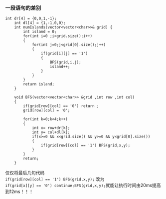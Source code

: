 ### 一段语句的差别 
```
int dr[4] = {0,0,1,-1};
    int dl[4] = {1,-1,0,0};
    int numIslands(vector<vector<char>>& grid) {
        int island = 0;
        for(int i=0 ;i<grid.size();i++)
        {
            for(int j=0;j<grid[0].size();j++)
            {
                if(grid[i][j] == '1')
                {
                    BFS(grid,i,j);
                    island++;
                }
            }
        }
        return island;
    }

    void BFS(vector<vector<char>> &grid ,int row ,int col)
    {
        if(grid[row][col] == '0') return ;
        grid[row][col] = '0';

        for(int k=0;k<4;k++)
        {
            int x= row+dr[k];
            int y= col+dl[k];
            if(x>=0 && x<grid.size() && y>=0 && y<grid[0].size())
            {
                if(grid[row][col] == '1') BFS(grid,x,y);
            }
        }
        return;
    }
```
仅仅将最后几句代码  
```if(grid[row][col] == '1') BFS(grid,x,y);``` 改为   
```if(grid[x][y] == '0') continue;BFS(grid,x,y);```就能让执行时间由20ms提高到12ms！！！